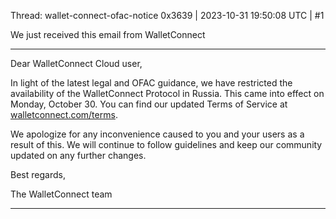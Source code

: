 Thread: wallet-connect-ofac-notice
0x3639 | 2023-10-31 19:50:08 UTC | #1

We just received this email from WalletConnect

---

Dear WalletConnect Cloud user,

In light of the latest legal and OFAC guidance, we have restricted the availability of the WalletConnect Protocol in Russia. This came into effect on Monday, October 30. You can find our updated Terms of Service at [walletconnect.com/terms](https://lqblze.clicks.mlsend.com/te/cl/eyJ2Ijoie1wiYVwiOjE2NDQ4NyxcImxcIjoxMDM1NzIyNDExMjY1MjQwMDYsXCJyXCI6MTAzNTcyMjQ5MDUwNjEzMTk3fSIsInMiOiJkMTA0M2RjMGFlYWIzYTVkIn0).

We apologize for any inconvenience caused to you and your users as a result of this. We will continue to follow guidelines and keep our community updated on any further changes.

Best regards,

The WalletConnect team

-------------------------

